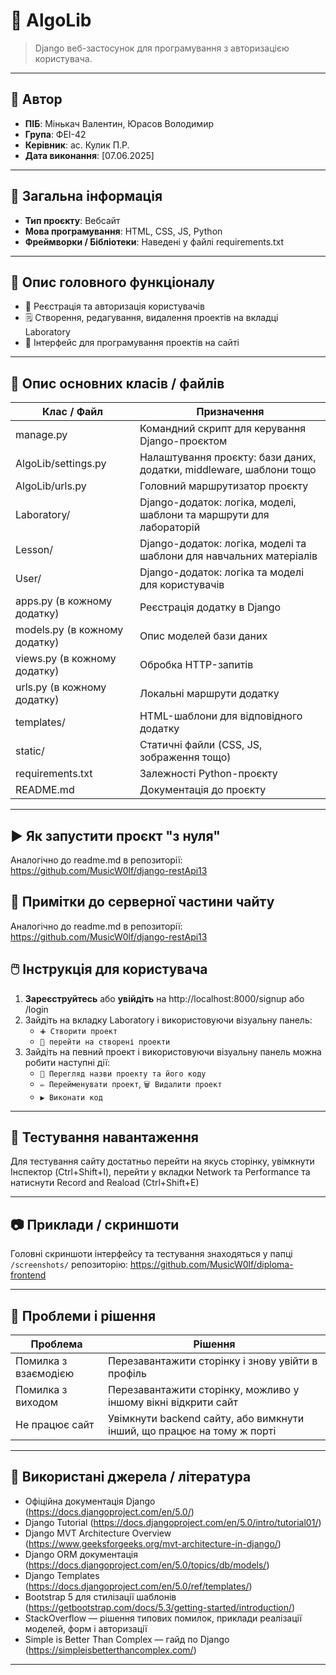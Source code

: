 # 📘 AlgoLib

>  Django веб-застосунок для програмування з авторизацією користувача.

---

## 👤 Автор

- **ПІБ**: Мінькач Валентин, Юрасов Володимир
- **Група**: ФЕІ-42
- **Керівник**: ас. Кулик П.Р.
- **Дата виконання**: [07.06.2025]

---

## 📌 Загальна інформація

- **Тип проєкту**: Вебсайт
- **Мова програмування**: HTML, CSS, JS, Python
- **Фреймворки / Бібліотеки**: Наведені у файлі requirements.txt

---

## 🧠 Опис головного функціоналу

- 🔐 Реєстрація та авторизація користувачів
- 🗒️ Створення, редагування, видалення проектів на вкладці Laboratory
- 📱 Інтерфейс для програмування проектів на сайті

---

## 🧱 Опис основних класів / файлів

| Клас / Файл             | Призначення |
|------------------------|-------------|
| manage.py            | Командний скрипт для керування Django-проєктом |
| AlgoLib/settings.py  | Налаштування проєкту: бази даних, додатки, middleware, шаблони тощо |
| AlgoLib/urls.py      | Головний маршрутизатор проєкту |
| Laboratory/          | Django-додаток: логіка, моделі, шаблони та маршрути для лабораторій |
| Lesson/              | Django-додаток: логіка, моделі та шаблони для навчальних матеріалів |
| User/                | Django-додаток: логіка та моделі для користувачів |
| apps.py (в кожному додатку) | Реєстрація додатку в Django |
| models.py (в кожному додатку) | Опис моделей бази даних |
| views.py (в кожному додатку) | Обробка HTTP-запитів |
| urls.py (в кожному додатку) | Локальні маршрути додатку |
| templates/           | HTML-шаблони для відповідного додатку |
| static/              | Статичні файли (CSS, JS, зображення тощо) |
| requirements.txt     | Залежності Python-проєкту |
| README.md            | Документація до проєкту |

---

## ▶️ Як запустити проєкт "з нуля"

Аналогічно до readme.md в репозиторії:
https://github.com/MusicW0lf/django-restApi13

## 🔌 Примітки до серверної частини чайту

Аналогічно до readme.md в репозиторії:
https://github.com/MusicW0lf/django-restApi13

## 🖱️ Інструкція для користувача

1. **Зареєструйтесь** або **увійдіть** на http://localhost:8000/signup або /login
2. Зайдіть на вкладку Laboratory і використовуючи візуальну панель:
   - `➕ Створити проект`
   - `📄 перейти на створені проекти`
3. Зайдіть на певний проект і використовуючи візуальну панель можна робити наступні дії:
   - `📄 Перегляд назви проекту та його коду`
   - `✏️ Перейменувати проект`, `🗑️ Видалити проект`
   - `▶️ Виконати код`

---

## 🧪 Тестування навантаження

Для тестування сайту достатньо перейти на якусь сторінку, увімкнути Інспектор (Ctrl+Shift+I), перейти у вкладки Network та Performance та натиснути Record and Reaload (Ctrl+Shift+E)

---

## 📷 Приклади / скриншоти

Головні скриншоти інтерфейсу та тестування знаходяться у папці `/screenshots/` репозиторію:
https://github.com/MusicW0lf/diploma-frontend

---

## 🧪 Проблеми і рішення

| Проблема              | Рішення                            |
|----------------------|------------------------------------|
| Помилка з взаємодією | Перезавантажити сторінку і знову увійти в профіль |
| Помилка з виходом | Перезавантажити сторінку, можливо у іншому вікні відкрити сайт |
| Не працює сайт    | Увімкнути backend сайту, або вимкнути інший, що працює на тому ж порті   |

---

## 🧾 Використані джерела / література

- Офіційна документація Django (https://docs.djangoproject.com/en/5.0/)
- Django Tutorial (https://docs.djangoproject.com/en/5.0/intro/tutorial01/)
- Django MVT Architecture Overview (https://www.geeksforgeeks.org/mvt-architecture-in-django/)
- Django ORM документація (https://docs.djangoproject.com/en/5.0/topics/db/models/)
- Django Templates (https://docs.djangoproject.com/en/5.0/ref/templates/)
- Bootstrap 5 для стилізації шаблонів (https://getbootstrap.com/docs/5.3/getting-started/introduction/)
- StackOverflow — рішення типових помилок, приклади реалізації моделей, форм і авторизації
- Simple is Better Than Complex — гайд по Django (https://simpleisbetterthancomplex.com/)

---